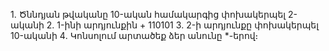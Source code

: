 1․ Ծննդյան թվականը 10-ական համակարգից փոխակերպել 2-ականի
2․ 1-ինի արդյունքին + 110101
3․ 2-ի արդյունքը փոխակերպել 10-ականի 
4․ Կոնսոլում արտածեք ձեր անունը *-երով։
